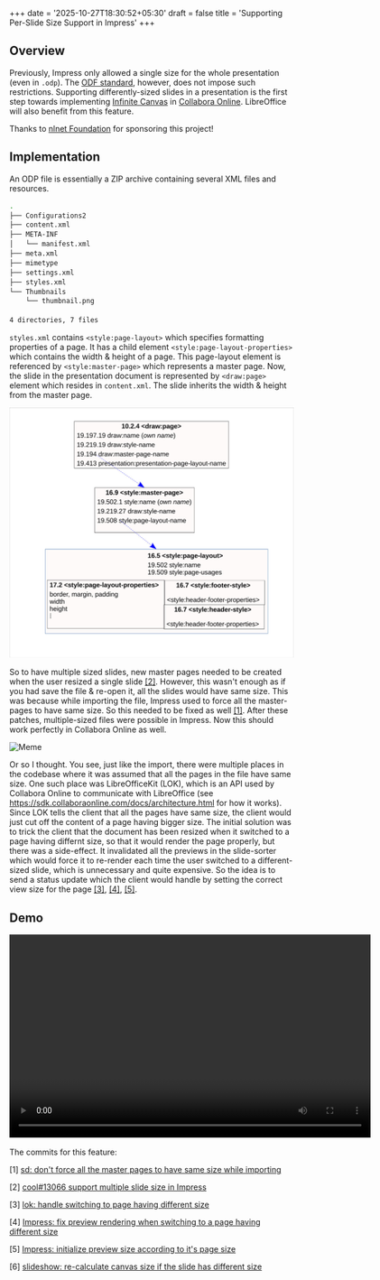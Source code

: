 +++
date = '2025-10-27T18:30:52+05:30'
draft = false
title = 'Supporting Per-Slide Size Support in Impress'
+++

## Overview

Previously, Impress only allowed a single size for the whole presentation (even in `.odp`). The [ODF standard](https://www.oasis-open.org/standard/opendocumentv1-2/), however, does not impose such restrictions.
Supporting differently-sized slides in a presentation is the first step towards implementing [Infinite Canvas](https://nlnet.nl/project/InfiniteCanvas/) in [Collabora Online](https://www.collaboraonline.com/).
LibreOffice will also benefit from this feature.

Thanks to [nlnet Foundation](https://nlnet.nl/) for sponsoring this project!

## Implementation

An ODP file is essentially a ZIP archive containing several XML files and resources.
```bash
.
├── Configurations2
├── content.xml
├── META-INF
│   └── manifest.xml
├── meta.xml
├── mimetype
├── settings.xml
├── styles.xml
└── Thumbnails
    └── thumbnail.png

4 directories, 7 files
```

`styles.xml` contains `<style:page-layout>` which specifies formatting properties of a page. It has a child element `<style:page-layout-properties>` which contains the width & height of a page.
This page-layout element is referenced by `<style:master-page>` which represents a master page.
Now, the slide in the presentation document is represented by `<draw:page>` element which resides in `content.xml`. The slide inherits the width & height from the master page.

![Diagram](diagram.jpg)

So to have multiple sized slides, new master pages needed to be created when the user resized a single slide [[2]](#commit-2). However, this wasn't enough as if you had save the file & re-open it, all the slides would have same size.
This was because while importing the file, Impress used to force all the master-pages to have same size. So this needed to be fixed as well [[1]](#commit-1).
After these patches, multiple-sized files were possible in Impress. Now this should work perfectly in Collabora Online as well.

![Meme](right-right-meme.jpg)

Or so I thought. You see, just like the import, there were multiple places in the codebase where it was assumed that all the pages in the file have same size. One such place was LibreOfficeKit (LOK), which is an API used by Collabora Online
to communicate with LibreOffice (see https://sdk.collaboraonline.com/docs/architecture.html for how it works). Since LOK tells the client that all the pages have same size, the client would just cut off the content of a page having bigger size.
The initial solution was to trick the client that the document has been resized when it switched to a page having differnt size, so that it would render the page properly, but there was a side-effect. It invalidated all the previews in the slide-sorter which would
force it to re-render each time the user switched to a different-sized slide, which is unnecessary and quite expensive. So the idea is to send a status update which the client would handle by setting the correct view size for the page [[3]](#commit-3),
[[4]](#commit-4), [[5]](#commit-5).

## Demo

<video width="640" height="360" controls>
  <source src="demo.mp4" type="video/mp4">
  Your browser does not support the video tag.
</video>

The commits for this feature:

<a id="commit-1"></a>[1] [sd: don't force all the master pages to have same size while importing](https://gerrit.libreoffice.org/c/core/+/191523)

<a id="commit-2"></a>[2] [cool#13066 support multiple slide size in Impress](https://gerrit.libreoffice.org/c/core/+/191524)

<a id="commit-3"></a>[3] [lok: handle switching to page having different size](https://gerrit.libreoffice.org/c/core/+/192004)

<a id="commit-4"></a>[4] [Impress: fix preview rendering when switching to a page having different size](https://github.com/CollaboraOnline/online/pull/13121)

<a id="commit-5"></a>[5] [Impress: initialize preview size according to it's page size](https://github.com/CollaboraOnline/online/pull/13266)

<a id="commit-6"></a>[6] [slideshow: re-calculate canvas size if the slide has different size](https://github.com/CollaboraOnline/online/pull/13211)


